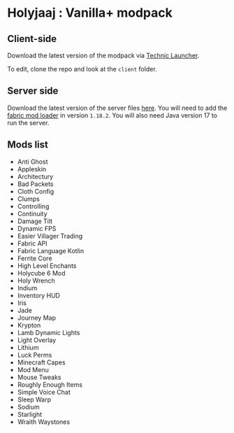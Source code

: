 # Holyjaaj : Vanilla+ modpack

## Client-side
Download the latest version of the modpack via [Technic Launcher](https://www.technicpack.net/modpack/holyjaaj.1931807).

To edit, clone the repo and look at the `client` folder.

## Server side
Download the latest version of the server files [here](https://github.com/Captn138/holyjaaj-vanillaplus-modpack/raw/main/server/server.zip).
You will need to add the [fabric mod loader](https://fabricmc.net/) in version `1.18.2`.
You will also need Java version 17 to run the server.

## Mods list
- Anti Ghost
- Appleskin
- Architectury
- Bad Packets
- Cloth Config
- Clumps
- Controlling
- Continuity
- Damage Tilt
- Dynamic FPS
- Easier Villager Trading
- Fabric API
- Fabric Language Kotlin
- Ferrite Core
- High Level Enchants
- Holycube 6 Mod
- Holy Wrench
- Indium
- Inventory HUD
- Iris
- Jade
- Journey Map
- Krypton
- Lamb Dynamic Lights
- Light Overlay
- Lithium
- Luck Perms
- Minecraft Capes
- Mod Menu
- Mouse Tweaks
- Roughly Enough Items
- Simple Voice Chat
- Sleep Warp
- Sodium
- Starlight
- Wraith Waystones
